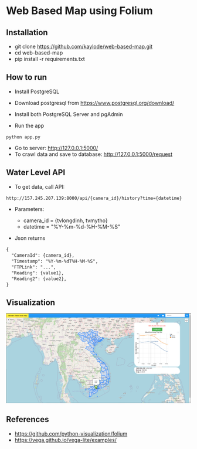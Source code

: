 # Web Based Map using Folium

## Installation
- git clone https://github.com/kaylode/web-based-map.git
- cd web-based-map
- pip install -r requirements.txt

## How to run

- Install PostgreSQL
- Download postgresql from https://www.postgresql.org/download/
- Install both PostgreSQL Server and pgAdmin

- Run the app
```
python app.py
```

- Go to server: http://127.0.0.1:5000/
- To crawl data and save to database: http://127.0.0.1:5000/request

## Water Level API

- To get data, call API:
```
http://157.245.207.139:8000/api/{camera_id}/history?time={datetime}
```
- Parameters:
  - camera_id = {tvlongdinh, tvmytho}
  - datetime = "%Y-%m-%d-%H-%M-%S"
    

- Json returns
```
{
  "CameraId": {camera_id},
  "Timestamp": "%Y-%m-%dT%H-%M-%S",
  "FTPLink": "...",
  "Reading": {value1},
  "Reading2": {value2},
}
```

## Visualization

![](./assets/demo.png)


## References
- https://github.com/python-visualization/folium
- https://vega.github.io/vega-lite/examples/
